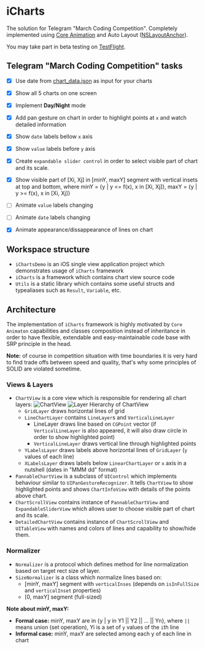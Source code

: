 # iCharts

The solution for Telegram "March Coding Competition".
Completely implemented using [Core Animation](https://developer.apple.com/documentation/quartzcore) and Auto Layout ([NSLayoutAnchor](https://developer.apple.com/documentation/uikit/nslayoutanchor)).

You may take part in beta testing on [TestFlight](https://testflight.apple.com/join/oV32hPvi).


## Telegram "March Coding Competition" tasks

- [x] Use date from [chart_data.json](https://github.com/specialfor/iCharts/blob/master/Shared/Resources/chart_data.json) as input for your charts
- [x] Show all 5 charts on one screen
- [x] Implement **Day/Night** mode
- [x] Add pan gesture on chart in order to highlight points at `x` and watch detailed information
- [x] Show `date` labels bellow `x` axis
- [x] Show `value` labels before `y` axis
- [x] Create `expandable slider control` in order to select visible part of chart and its scale.
- [x] Show visible part of [Xi, Xj] in [minY, maxY] segment with vertical insets at top and bottom, where minY = {y | y <= f(x), x in [Xi, Xj]}, maxY = {y | y >= f(x), x in [Xi, Xj]}
- [ ] Animate `value` labels changing
- [ ] Animate `date` labels changing
- [x] Animate appearance/dissappearance of lines on chart


## Workspace structure
- `iChartsDemo` is an iOS single view application project which demonstrates usage of `iCharts` framework
- `iCharts` is a framework which contains chart view source code
- `Utils` is a static library which contains some useful structs and typealiases such as `Result`, `Variable`, etc.


## Architecture
The implementation of `iCharts` framework is highly motivated by `Core Animaton` capabilities and classes composition instead of inheritance in order to have flexible, extendable and easy-maintainable code base with SRP principle in the head.

**Note:** of course in competition situation with time boundaries it is very hard to find trade offs between speed and quality, that's why some principles of SOLID are violated sometime.

### Views & Layers

- `ChartView` is a core view which is responsible for rendering all chart layers: 
![ChartView](https://i.ibb.co/SwVLZvF/Simulator-Screen-Shot-i-Phone-X-2019-03-25-at-13-02-41.png)
![Layer Hierarchy of `ChartView`](https://i.ibb.co/2MkdS2q/2019-03-25-12-56-28.jpg)
  - `GridLayer` draws horizontal lines of grid
  - `LineChartLayer` contains `LineLayer`s and `VerticalLineLayer`
    - LineLayer draws line based on `CGPoint` vector (if `VerticalLineLayer` is also appeared, it will also draw circle in order to show highlighted point)
    - `VerticalLineLayer` draws vertical line through highlighted points
  - `YLabelsLayer` draws labels above horizontal lines of `GridLayer` (`y` values of each line)
  - `XLabelsLayer` draws labels below `LinearChartLayer` or `x` axis in a nutshell (dates in "MMM dd" format)
- `PannableChartView` is a subclass of `UIControl` which implements behaviour similar to `UIPanGestureRecognizer`. It tells `ChartView` to show highlighted points and shows `ChartInfoView` with details of the points above chart.
- `ChartScrollView` contains instance of `PannableChartView` and `ExpandableSliderView` which allows user to choose visible part of chart and its scale.
- `DetailedChartView` contains instance of `ChartScrollView` and `UITableView` with names and colors of lines and capability to show/hide them.
  
### Normalizer

- `Normalizer` is a protocol which defines method for line normalization based on target rect size of layer.
- `SizeNormalizer` is a class which normalize lines based on:
  - [minY, maxY] segment with `verticalInses` (depends on `isInFullSize` and `verticalInset` properties)
  - [0, maxY] segment (full-sized)
  
**Note about minY, maxY:** 
- **Formal case:** minY, maxY are in {y | y in Y1 || Y2 || ... || Yn}, where `||` means union (set operation), Yi is a set of `y` values of the `i`th line 
- **Informal case:** minY, maxY are selected among each y of each line in chart
  
